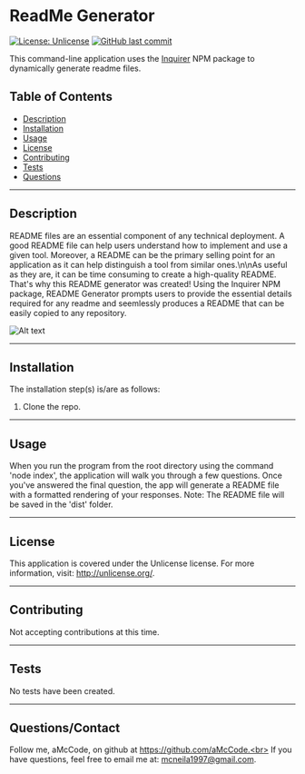 
# ReadMe Generator

[![License: Unlicense](https://img.shields.io/badge/License-Unlicense-blue.svg)](http://unlicense.org/) [![GitHub last commit](https://img.shields.io/github/last-commit/aMcCode/readme-generator?style=flat)]()

This command-line application uses the [Inquirer](https://www.npmjs.com/package/inquirer) NPM package to dynamically generate readme files.

## Table of Contents
* [Description](#Description)
* [Installation](#Installation)
* [Usage](#Usage)
* [License](#License)
* [Contributing](#Contributing)
* [Tests](#Tests)
* [Questions](#Questions)
***

## Description
README files are an essential component of any technical deployment. A good README file can help users understand how to implement and use a given tool. Moreover, a README can be the primary selling point for an application as it can help distinguish a tool from similar ones.\n\nAs useful as they are, it can be time consuming to create a high-quality README. That's why this README generator was created! Using the Inquirer NPM package, README Generator prompts users to provide the essential details required for any readme and seemlessly produces a README that can be easily copied to any repository.

![Alt text](images\README_GEN_DEMO.gif?raw=true "Application Demo")

***

## Installation
The installation step(s) is/are as follows:

1. Clone the repo.

***

## Usage
When you run the program from the root directory using the command 'node index', the application will walk you through a few questions. Once you've answered the final question, the app will generate a README file with a formatted rendering of your responses. Note: The README file will be saved in the 'dist' folder.
***

## License
This application is covered under the Unlicense license. For more information, visit:
  http://unlicense.org/.
***

## Contributing
Not accepting contributions at this time.
***

## Tests
No tests have been created.
***

## Questions/Contact

Follow me, aMcCode, on github at https://github.com/aMcCode.<br>
If you have questions, feel free to email me at: mcneila1997@gmail.com.

